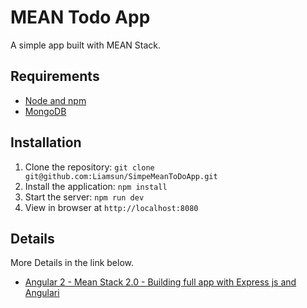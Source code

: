 # MEAN Todo App

A simple app built with MEAN Stack.

## Requirements

- [Node and npm](http://nodejs.org)
- [MongoDB](https://www.mongodb.com/download-center#community)

## Installation

1. Clone the repository: `git clone git@github.com:Liamsun/SimpeMeanToDoApp.git`
2. Install the application: `npm install`
3. Start the server: `npm run dev`
4. View in browser at `http://localhost:8080`

## Details

More Details in the link below.
- [Angular 2 - Mean Stack 2.0 - Building full app with Express js and Angulari](https://www.youtube.com/watch?v=AgUZJ96qF9U)
